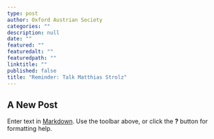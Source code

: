 ```yaml
---
type: post
author: Oxford Austrian Society
categories: ""
description: null
date: ""
featured: ""
featuredalt: ""
featuredpath: ""
linktitle: ""
published: false
title: "Reminder: Talk Matthias Strolz"
---
```

## A New Post

Enter text in [Markdown](http://daringfireball.net/projects/markdown/). Use the toolbar above, or click the **?** button for formatting help.
